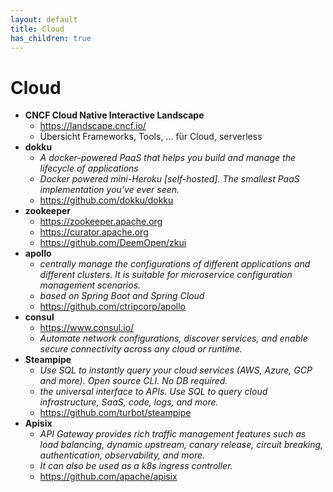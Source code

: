 ```yaml
---
layout: default
title: Cloud
has_children: true
---
```


# Cloud
- **CNCF Cloud Native Interactive Landscape**
    - <https://landscape.cncf.io/>
    - Übersicht Frameworks, Tools, ... für Cloud, serverless
- **dokku**
    - *A docker-powered PaaS that helps you build and manage the lifecycle of applications*
    - *Docker powered mini-Heroku [self-hosted]. The smallest PaaS implementation you've ever seen.*
    - <https://github.com/dokku/dokku>
- **zookeeper**
    - <https://zookeeper.apache.org>
    - <https://curator.apache.org>
    - <https://github.com/DeemOpen/zkui>
- **apollo**
    - *centrally manage the configurations of different applications and different clusters. It is suitable for microservice configuration management scenarios.*
    - *based on Spring Boot and Spring Cloud*
    - <https://github.com/ctripcorp/apollo>
- **consul**
    - <https://www.consul.io/>
    - *Automate network configurations, discover services, and enable secure connectivity across any cloud or runtime.*
- **Steampipe**
    - *Use SQL to instantly query your cloud services (AWS, Azure, GCP and more). Open source CLI. No DB required.*
    - *the universal interface to APIs. Use SQL to query cloud infrastructure, SaaS, code, logs, and more.* 
    - <https://github.com/turbot/steampipe>
- **Apisix**
    - *API Gateway provides rich traffic management features such as load balancing, dynamic upstream, canary release, circuit breaking, authentication, observability, and more.*
    - *It can also be used as a k8s ingress controller.*
    - <https://github.com/apache/apisix> 
